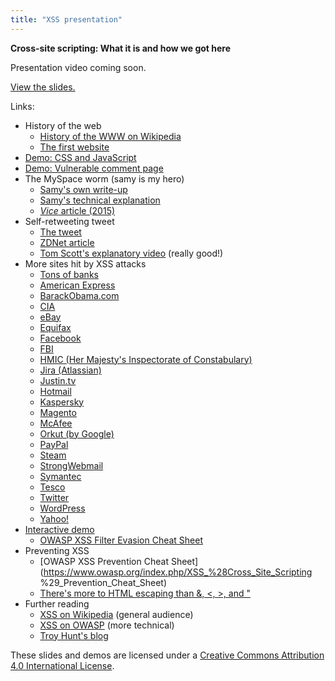 ```yaml
---
title: "XSS presentation"
---
```


**Cross-site scripting: What it is and how we got here**

Presentation video coming soon.

[View the slides.](https://docs.google.com/presentation/d/1qqFnLR2FjigGJbtTLUssP2DiVLTQh-pGawPf2bJ6lwI/edit?usp=sharing)

Links:
* History of the web
  * [History of the WWW on Wikipedia](https://en.wikipedia.org/wiki/History_of_the_World_Wide_Web)
  * [The first website](http://info.cern.ch/hypertext/WWW/TheProject.html)
* [Demo: CSS and JavaScript](https://unsafe.schiff.io/xss-presentation-demos/css-and-js.php)
* [Demo: Vulnerable comment page](https://unsafe.schiff.io/xss-presentation-demos/comment-page.php)
* The MySpace worm (samy is my hero)
  * [Samy's own write-up](https://samy.pl/popular/)
  * [Samy's technical explanation](https://samy.pl/popular/tech.html)
  * [*Vice* article (2015)](https://motherboard.vice.com/en_us/article/wnjwb4/the-myspace-worm-that-changed-the-internet-forever)
* Self-retweeting tweet
  * [The tweet](https://twitter.com/dergeruhn/status/476764918763749376)
  * [ZDNet article](http://www.zdnet.com/article/tweetdeck-wasnt-actually-hacked-and-everyone-was-silly/)
  * [Tom Scott's explanatory video](https://www.youtube.com/watch?v=zv0kZKC6GAM) (really good!)
* More sites hit by XSS attacks
  * [Tons of banks](https://www.htbridge.com/news/hacking_banking_websites_myth_or_reality.html)
  * [American Express](http://www.theregister.co.uk/2008/12/20/american_express_website_bug_redux/)
  * [BarackObama.com](http://www.zdnet.com/article/obama-site-hacked-redirected-to-hillary-clinton/)
  * [CIA](https://thehackernews.com/2011/06/xss-attack-on-cia-central-itelligence.html)
  * [eBay](https://nakedsecurity.sophos.com/2016/01/13/ebay-xss-bug-left-users-vulnerable-to-almost-undetectable-phishing-attacks/)
  * [Equifax](https://www.forbes.com/sites/thomasbrewster/2017/09/08/equifax-data-breach-history/)
  * [Facebook](http://theharmonyguy.com/oldsite/2011/04/21/recent-facebook-xss-attacks-show-increasing-sophistication/)
  * [FBI](http://www.xssed.com/mirror/81181/)
  * [HMIC (Her Majesty's Inspectorate of Constabulary)](https://shkspr.mobi/blog/2014/09/another-gov-uk-xss-flaw/)
  * [Jira (Atlassian)](https://www.netsparker.com/blog/web-security/apacheorg-and-jira-incident/)
  * [Justin.tv](http://www.zdnet.com/article/xss-worm-at-justin-tv-infects-2525-profiles/)
  * [Hotmail](http://seclists.org/bugtraq/2002/Oct/119)
  * [Kaspersky](http://www.theregister.co.uk/2009/02/08/kaspersky_compromise_report/)
  * [Magento](https://www.msspalert.com/cybersecurity-news/magento-xss-attacks-helpdesk-widget-used-to-target-e-commerce-shops/)
  * [McAfee](https://www.cnet.com/news/mcafee-blasted-for-having-holes-in-its-web-sites/)
  * [Orkut (by Google)](https://techcrunch.com/2010/09/25/born-sabado/)
  * [PayPal](https://www.v3.co.uk/v3-uk/news/2424706/paypal-xss-vulnerability-exposed-by-bitdefender)
  * [Steam](https://blog.horangi.com/real-life-examples-of-web-vulnerabilities-a63bd22d838a)
  * [StrongWebmail](http://www.zdnet.com/article/strongwebmail-ceos-mail-account-hacked-via-xss/)
  * [Symantec](http://www.theregister.co.uk/2009/04/15/symantec_xss_bugs/)
  * [Tesco](https://www.troyhunt.com/why-xss-is-serious-business-and-why/)
  * [Twitter](https://blog.twitter.com/official/en_us/a/2010/all-about-the-onmouseover-incident.html)
  * [WordPress](http://blog.trendmicro.com/trendlabs-security-intelligence/wordpress-vulnerability-puts-millions-of-sites-at-risk-trend-micro-solutions-available/)
  * [Yahoo!](http://www.hotforsecurity.com/blog/yahoo-accounts-hijacked-via-xss-type-attack-5172.html)
* [Interactive demo](https://unsafe.schiff.io/xss-presentation-demos/widgets-register.php)
  * [OWASP XSS Filter Evasion Cheat Sheet](https://www.owasp.org/index.php/XSS_Filter_Evasion_Cheat_Sheet)
* Preventing XSS
  * [OWASP XSS Prevention Cheat Sheet](https://www.owasp.org/index.php/XSS_%28Cross_Site_Scripting	%29_Prevention_Cheat_Sheet)
  * [There's more to HTML escaping than &, <, >, and "](http://wonko.com/post/html-escaping)
* Further reading
  * [XSS on Wikipedia](https://en.wikipedia.org/wiki/Cross-site_scripting) (general audience)
  * [XSS on OWASP](https://www.owasp.org/index.php/Cross-site_Scripting_(XSS)) (more technical)
  * [Troy Hunt's blog](https://www.troyhunt.com/)

These slides and demos are licensed under a [Creative Commons Attribution 4.0 International License](http://creativecommons.org/licenses/by/4.0/).
